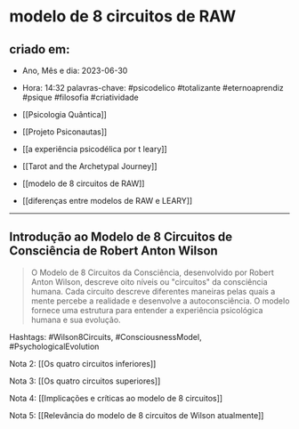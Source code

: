 # modelo de 8 circuitos de RAW

## criado em: 
-  Ano, Mês e dia: 2023-06-30
- Hora: 14:32
palavras-chave: #psicodelico #totalizante #eternoaprendiz 
#psique #filosofia #criatividade 

- [[Psicologia Quântica]]
- [[Projeto Psiconautas]]
- [[a experiência psicodélica por t leary]]
- [[Tarot and the Archetypal Journey]]
- [[modelo de 8 circuitos de RAW]]
- [[diferenças entre modelos de RAW e LEARY]]
---
## Introdução ao Modelo de 8 Circuitos de Consciência de Robert Anton Wilson

> O Modelo de 8 Circuitos da Consciência, desenvolvido por Robert Anton Wilson, descreve oito níveis ou "circuitos" da consciência humana. Cada circuito descreve diferentes maneiras pelas quais a mente percebe a realidade e desenvolve a autoconsciência. O modelo fornece uma estrutura para entender a experiência psicológica humana e sua evolução.

Hashtags: #Wilson8Circuits, #ConsciousnessModel, #PsychologicalEvolution

Nota 2: [[Os quatro circuitos inferiores]]

Nota 3: [[Os quatro circuitos superiores]]


Nota 4: [[Implicações e críticas ao modelo de 8 circuitos]]


Nota 5: [[Relevância do modelo de 8 circuitos de Wilson atualmente]]

